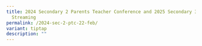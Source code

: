 ```yaml
---
title: 2024 Secondary 2 Parents Teacher Conference and 2025 Secondary 3 Subject
  Streaming
permalink: /2024-sec-2-ptc-22-feb/
variant: tiptap
description: ""
---
```

<p></p>
